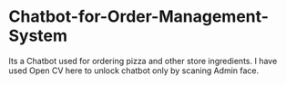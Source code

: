 # Chatbot-for-Order-Management-System
Its a Chatbot used for ordering pizza and other store ingredients. I have used Open CV here to unlock chatbot only by scaning Admin face.
